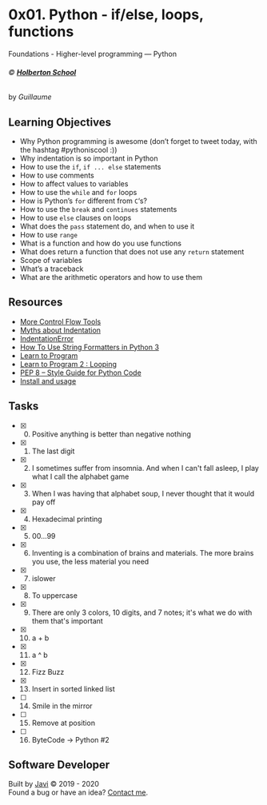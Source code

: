 # 0x01. Python - if/else, loops, functions
Foundations - Higher-level programming ― Python

###### :copyright: **[Holberton School](https://www.holbertonschool.com/)**
by _Guillaume_

## Learning Objectives
* Why Python programming is awesome (don’t forget to tweet today, with the hashtag #pythoniscool :))
* Why indentation is so important in Python
* How to use the ```if```, ```if ... else``` statements
* How to use comments
* How to affect values to variables
* How to use the ```while``` and ```for``` loops
* How is Python’s ```for``` different from ```C```‘s?
* How to use the ```break``` and ```continues``` statements
* How to use ```else``` clauses on loops
* What does the ```pass``` statement do, and when to use it
* How to use ```range```
* What is a function and how do you use functions
* What does return a function that does not use any ```return``` statement
* Scope of variables
* What’s a traceback
* What are the arithmetic operators and how to use them

## Resources
* [More Control Flow Tools](https://docs.python.org/3.4/tutorial/controlflow.html)
* [Myths about Indentation](https://files.meetup.com/1544869/Python%20Indentation%20Myths.pdf)
* [IndentationError](https://www.youtube.com/watch?v=1QXOd2ZQs-Q)
* [How To Use String Formatters in Python 3](https://www.digitalocean.com/community/tutorials/how-to-use-string-formatters-in-python-3)
* [Learn to Program](https://www.youtube.com/playlist?list=PLGLfVvz_LVvTn3cK5e6LjhgGiSeVlIRwt)
* [Learn to Program 2 : Looping](https://www.youtube.com/playlist?list=PLGLfVvz_LVvTn3cK5e6LjhgGiSeVlIRwt)
* [PEP 8 – Style Guide for Python Code](https://www.python.org/dev/peps/pep-0008/)
* [Install and usage](https://intranet.hbtn.io/projects/231)

## Tasks
* [x] 0. Positive anything is better than negative nothing
* [x] 1. The last digit
* [x] 2. I sometimes suffer from insomnia. And when I can't fall asleep, I play what I call the alphabet game
* [x] 3. When I was having that alphabet soup, I never thought that it would pay off
* [x] 4. Hexadecimal printing
* [x] 5. 00...99
* [x] 6. Inventing is a combination of brains and materials. The more brains you use, the less material you need
* [x] 7. islower
* [x] 8. To uppercase
* [x] 9. There are only 3 colors, 10 digits, and 7 notes; it's what we do with them that's important
* [x] 10. a + b
* [x] 11. a ^ b
* [x] 12. Fizz Buzz
* [x] 13. Insert in sorted linked list
* [ ] 14. Smile in the mirror
* [ ] 15. Remove at position
* [ ] 16. ByteCode -> Python #2

## Software Developer
Built by [Javi](https://github.com/javi0b01) :copyright: 2019 - 2020  
Found a bug or have an idea? [Contact me](https://www.linkedin.com/in/javi0b01/).
